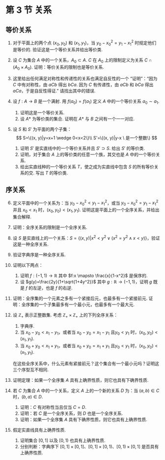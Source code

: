 # 第 3 节 关系

## 等价关系

1. 对于平面上的两个点 $(x_0, y_0)$ 和 $(x_1, y_1)$，当 $y_0-x_0^2=y_1-x_1^2$ 时规定他们是等价的. 验证这是一个等价关系并给出等价类.

2. 设 $C$ 为集合 $A$ 中的一个关系，$A_0\subset A$. $C$ 在 $A_0$ 上的限制定义为关系 $C\cap(A_0\times A_0)$. 证明：等价关系的限制也是等价关系.

3. 这里给出任何满足对称性和传递性的关系也满足自反性的一个 “证明”：“因为 $C$ 中有对称性，由 $aCb$ 得出 $bCa$. 因为 $C$ 有传递性，由 $aCb$ 和 $bCa$ 得出 $aCa$，于是自反性得证.” 请找出其中的错误.

4. 设 $f:A\to B$ 是一个满射. 用 $f(a_0)=f(a_1)$ 定义 $A$ 中的一个等价关系 $a_0\sim a_1$.

   1. 证明这是一个等价关系.
   2. 设 $A*$ 为等价类的集合. 证明在 $A*$ 与 $B$ 之间有一个一一对应.

5. 设 $S$ 和 $S'$ 为平面的两个子集：
   $$
   S=\{(x, y)|y=x+1 \wedge 0<x<2\}\\
   S'=\{(x, y)|y-x \ 是一个整数\}
   $$

   1. 证明 $S'$ 是实直线中的一个等价关系并且 $S'\supset S$. 给出 $S'$ 的等价类.
   2. 证明，对于集合 $A$ 上的等价类的任意一个族，其交也是 $A$ 中的一个等价关系.
   3. 给出实直线种的一个等价关系 $T$，使之成为实直线中包含 $S$ 的所有等价关系的交. 写出 $T$ 的等价类.

## 序关系

6. 定义平面中的一个关系为：当 $y_0-x_0^2<y_1-x_1^2$，或当 $y_0-x_0^2=y_1-x_1^2$ 并且 $x_0<x_1$ 时，$(x_0, y_0)<(x_1, y_1)$. 证明这是平面上的一个全序关系，并给出集合解释.

7. 证明：全序关系的限制是一个全序关系.

8. 设 $S$ 是实直线上的一个关系：$S=\{(x, y)|x^2<y^2\vee(x^2=y^2\wedge x<y)\}$，验证这是一种全序关系.

9. 验证字典序是一种全序关系.

10. 证明以下两点：

    1. 证明 $f:(-1, 1)\to \mathbb R$ 其中 $f:x \mapsto \frac{x}{1-x^2}$ 是保序的.
    2. 设 $g(y)=\frac{2y}{1+\sqrt{1+4y^2}}$ 其中 $g: \mathbb R\to (-1, 1)$，证明 $g$ 既是 $f$ 的左逆，也是 $f$ 的右逆.

11. 证明：全序集的一个元素之多有一个紧接后元，也最多有一个紧接前元. 证明：全序集的一个子集最多有一个最小元，也最多有一个最大元.

12. 设 $\mathbb Z_+$ 表示正整数集. 考虑 $\mathbb Z_+ \times \mathbb Z_+$ 上的下列全序关系：

    1. 字典序.
    2. 当 $x_0-y_0<x_1-y_1$，或者当 $x_0-y_0=x_1-y_1$ 且$y_0<y_1$ 时，$(x_0, y_0)<(x_1, y_1)$.
    3. 当 $x_0+y_0<x_1+y_1$，或者当 $x_0+y_0=x_1+y_1$ 且$y_0<y_1$ 时，$(x_0, y_0)<(x_1, y_1)$.

    在这些全序关系中，什么元素有紧接前元？这个集合有一个最小元吗？证明这三个序型互不相同.

13. 证明定理：如果一个全序集 $A$ 具有上确界性质，则它也具有下确界性质.
14. 若 $C$ 为集合 $A$ 中的一个关系，定义 $A$ 上的一个新的关系 $D$ 为：当 $(a, b)\in C$ 时，$(b, a)\in D$.
    1. 证明：$C$ 有对称性当且仅当 $C=D$.
    2. 证明：若 $C$ 是一个全序关系，则 $D$ 也是一个全序关系.
    3. 证明：如果一个全序集 $A$ 具有下确界性质，则它也具有上确界性质.
15. 假定实直线具有上确界性质.
    1. 证明集合 $[0, 1]$ 以及 $[0, 1)$ 也具有上确界性质.
    2. 分别判断：字典序下 $[0, 1]\times [0, 1]$、$[0, 1]\times [0, 1)$、$[0, 1)\times [0, 1]$ 是否具有上确界性质.

